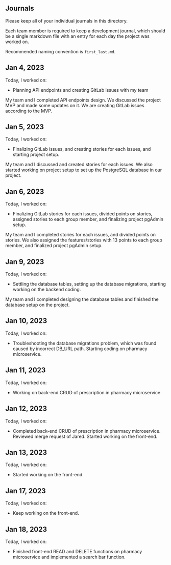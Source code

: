 ## Journals

Please keep all of your individual journals in this directory.

Each team member is required to keep a development journal, which should be a single markdown file with an entry for each day the project was worked on.

Recommended naming convention is `first_last.md`.

## Jan 4, 2023

Today, I worked on:

* Planning API endpoints and creating GitLab issues with my team

My team and I completed API endpoints design. We discussed the project MVP and made some updates on it. We are creating GitLab issues according to the MVP.

## Jan 5, 2023

Today, I worked on:

* Finalizing GitLab issues, and creating stories for each issues, and starting project setup.

My team and I discussed and created stories for each issues. We also started working on project setup to set up the PostgreSQL database in our project.

## Jan 6, 2023

Today, I worked on:

* Finalizing GitLab stories for each issues, divided points on stories, assigned stories to each group member, and finalizing project pgAdmin setup.

My team and I completed stories for each issues, and divided points on stories. We also assigned the features/stories with 13 points to each group member, and finalized project pgAdmin setup.

## Jan 9, 2023

Today, I worked on:

* Settling the database tables, setting up the database migrations, starting working on the backend coding.

My team and I completed designing the database tables and finished the database setup on the project.

## Jan 10, 2023

Today, I worked on:

* Troubleshooting the database migrations problem, which was found caused by incorrect DB_URL path. Starting coding on pharmacy microservice.

## Jan 11, 2023

Today, I worked on:

* Working on back-end CRUD of prescription in pharmacy microservice

## Jan 12, 2023

Today, I worked on:

* Completed back-end CRUD of prescription in pharmacy microservice. Reviewed merge request of Jared. Started working on the front-end.

## Jan 13, 2023

Today, I worked on:

* Started working on the front-end.

## Jan 17, 2023

Today, I worked on:

* Keep working on the front-end.

## Jan 18, 2023

Today, I worked on:

* Finished front-end READ and DELETE functions on pharmacy microservice and implemented a search bar function.
